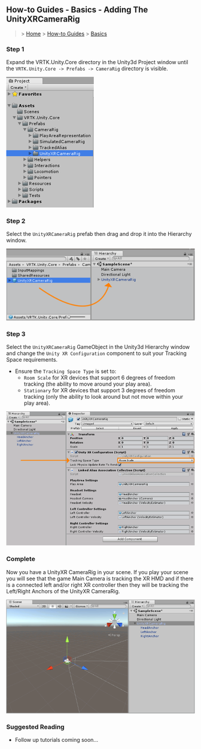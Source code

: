 ## How-to Guides - Basics - Adding The UnityXRCameraRig

> &gt; [Home](../../../../README.md) &gt; [How-to Guides](../../README.md) &gt; [Basics](../README.md)

### Step 1

Expand the VRTK.Unity.Core directory in the Unity3d Project window until the `VRTK.Unity.Core -> Prefabs -> CameraRig` directory is visible.

![Unity3d Project Window](assets/images/Unity3dProjectWindow.png)

### Step 2

Select the `UnityXRCameraRig` prefab then drag and drop it into the Hierarchy window.

![Drag UnityXRCameraRig To Hierarchy](assets/images/DragUnityXRCameraRigToHierarchy.png)

### Step 3

Select the `UnityXRCameraRig` GameObject in the Unity3d Hierarchy window and change the `Unity XR Configuration` component to suit your Tracking Space requirements.

* Ensure the `Tracking Space Type` is set to:
  * `Room Scale` for XR devices that support 6 degrees of freedom tracking (the ability to move around your play area).
  * `Stationary` for XR devices that support 3 degrees of freedom tracking (only the ability to look around but not move within your play area).

![Unity XR Configuration Tracking Space Type](assets/images/UnityXRConfigurationTrackingSpaceType.png)

### Complete

Now you have a UnityXR CameraRig in your scene. If you play your scene you will see that the game Main Camera is tracking the XR HMD and if there is a connected left and/or right XR controller then they will be tracking the Left/Right Anchors of the UnityXR CameraRig.

![UnityXRCameraRig In Scene](assets/images/UnityXRCameraRigInScene.png)

### Suggested Reading

* Follow up tutorials coming soon...